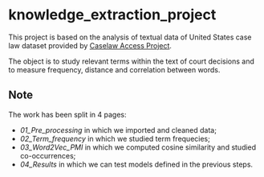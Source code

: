 # knowledge_extraction_project

This project is based on the analysis of textual data of United States case law dataset provided by [Caselaw Access Project](https://case.law/bulk/download/). 

The object is to study relevant terms within the text of court decisions and to measure frequency, distance and correlation between words.

## Note

The work has been split in 4 pages:

- *01_Pre_processing* in which we imported and cleaned data;
- *02_Term_frequency* in which we studied term frequecies;
- *03_Word2Vec_PMI* in which we computed cosine similarity and studied co-occurrences;
- *04_Results* in which we can test models defined in the previous steps.

